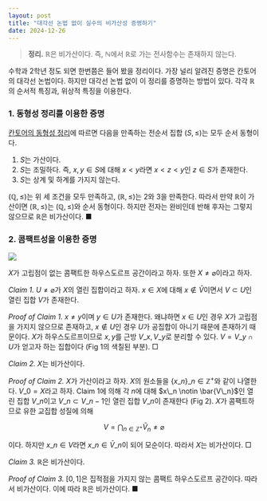 ```yaml
---
layout: post
title: "대각선 논법 없이 실수의 비가산성 증명하기"
date: 2024-12-26
---
```


> **정리.** $\mathbb{R}$은 비가산이다. 즉, $\mathbb{N}$에서 $\mathbb{R}$로 가는 전사함수는 존재하지 않는다.

수학과 2학년 정도 되면 한번쯤은 들어 봤을 정리이다. 가장 널리 알려진 증명은 칸토어의 대각선 논법이다. 하지만 대각선 논법 없이 이 정리를 증명하는 방법이 있다. 각각 $\mathbb{R}$의 순서적 특징과, 위상적 특징을 이용한다.

### 1. 동형성 정리를 이용한 증명

[칸토어의 동형성 정리](https://velog.io/@dimenerno/%EC%B9%B8%ED%86%A0%EC%96%B4%EC%9D%98-%EB%8F%99%ED%98%95%EC%84%B1-%EC%A0%95%EB%A6%AC%EC%99%80-%EB%8D%B0%EB%8D%B0%ED%82%A8%ED%8A%B8-%EC%A0%88%EB%8B%A8)에 따르면 다음을 만족하는 전순서 집합 $(S, \leq)$는 모두 순서 동형이다.

1. $S$는 가산이다.
2. $S$는 조밀하다. 즉, $x, y \in S$에 대해 $x < y$라면 $x < z < y$인 $z \in S$가 존재한다.
3. $S$는 상계 및 하계를 가지지 않는다.

$(\mathbb{Q}, \leq)$는 위 세 조건을 모두 만족하고, $(\mathbb{R}, \leq)$는 2와 3을 만족한다. 따라서 만약 $\mathbb{R}$이 가산이면 $(\mathbb{R}, \leq)$는 $(\mathbb{Q}, \leq)$와 순서 동형이다. 하지만 전자는 완비인데 반해 후자는 그렇지 않으므로 $\mathbb{R}$은 비가산이다. ■

### 2. 콤팩트성을 이용한 증명

![](https://velog.velcdn.com/images/dimenerno/post/433e72e3-822b-42a1-98dc-18fd2e260561/image.png)

$X$가 고립점이 없는 콤팩트한 하우스도르프 공간이라고 하자. 또한 $X \neq \varnothing$이라고 하자.

*Claim 1.* $U \neq \varnothing$가 $X$의 열린 집합이라고 하자. $x \in X$에 대해 $x \notin \bar{V}$이면서 $V \subset U$인 열린 집합 $V$가 존재한다.

*Proof of Claim 1.* $x \neq y$이며 $y \in U$가 존재한다. 왜냐하면 $x \in U$인 경우 $X$가 고립점을 가지지 않으므로 존재하고, $x \notin U$인 경우 $U$가 공집합이 아니기 때문에 존재하기 때문이다. $X$가 하우스도르프이므로 $x, y$를 근방 $V\_x, V\_y$로 분리할 수 있다. $V = V\_y \cap U$가 얻고자 하는 집합이다 (Fig 1의 색칠된 부분). □

*Claim 2.* $X$는 비가산이다.

*Proof of Claim 2.* $X$가 가산이라고 하자. $X$의 원소들을 $\lbrace  x\_n \rbrace\_{n \in \mathbb{Z}^+}$와 같이 나열한다. $V\_0 = X$라고 하자. Claim 1에 의해 각 $n$에 대해 $x\_n \notin \bar{V\_n}$인 열린 집합 $V\_n$이고 $V\_n \subset V\_{n-1}$인 열린 집합 $V\_n$이 존재한다 (Fig 2). $X$가 콤팩트하므로 유한 교집합 성질에 의해

$$
V = \bigcap_{n \in \mathbb{Z}^+} \bar{V}_n \neq \varnothing
$$

이다. 하지만 $x\_n \in V$라면 $x\_n \in \bar{V}\_n$이 되어 모순이다. 따라서 $X$는 비가산이다. □

*Claim 3.* $\mathbb{R}$은 비가산이다.

*Proof of Claim 3.* $[0, 1]$은 집적점을 가지지 않는 콤팩트 하우스도르프 공간이다. 따라서 비가산이다. 이에 따라 $\mathbb{R}$은 비가산이다. ■
